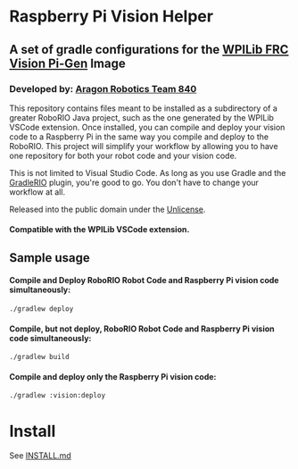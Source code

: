 # Raspberry Pi Vision Helper

## A set of gradle configurations for the [WPILib FRC Vision Pi-Gen](https://wpilib.screenstepslive.com/s/currentCS/m/85074/l/1027260-installing-the-image-to-your-microsd-card) Image

### Developed by: [Aragon Robotics Team 840](http://aragonrobotics.org)

This repository contains files meant to be installed as a subdirectory of a greater RoboRIO Java project, such as the one generated by the WPILib VSCode extension. Once installed, you can compile and deploy your vision code to a Raspberry Pi in the same way you compile and deploy to the RoboRIO. This project will simplify your workflow by allowing you to have one repository for both your robot code and your vision code.

This is not limited to Visual Studio Code. As long as you use Gradle and the [GradleRIO](https://github.com/wpilibsuite/GradleRIO) plugin, you're good to go. You don't have to change your workflow at all.

Released into the public domain under the [Unlicense](LICENSE).

#### Compatible with the WPILib VSCode extension.

## Sample usage

#### Compile and Deploy RoboRIO Robot Code and Raspberry Pi vision code simultaneously:

`./gradlew deploy`

#### Compile, but not deploy, RoboRIO Robot Code and Raspberry Pi vision code simultaneously:

`./gradlew build`

#### Compile and deploy only the Raspberry Pi vision code:

`./gradlew :vision:deploy`

# Install

See [INSTALL.md](INSTALL/INSTALL.md)

